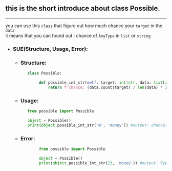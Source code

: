 ## this is the short introduce about class Possible.
---
you can use this `class` that figure out how much chance your `target` in the `data`
</br>
it means that you can found out : chance of `AnyType` in `list` or `string`

- ### SUE(Structure, Usage, Error):
   - ### Structure:

        ```python
           class Possible:

                def possible_int_str(self, target: int|str, data: list[int]|str) -> float:
                    return f'chance: {data.count(target) / len(data) * 100:.1f} %'
        ```

   - ### Usage:

        ```python
           from possible import Possible

           object = Possible()
           print(object.possible_int_str('m', 'money')) #output: chance: 20.0 %
        ```

  - ### Error:
    ```python
            from possible import Possible

            object = Possible()
            print(object.possible_int_str(23, 'money')) #output: TypeError(must be string, not int)
    ```

